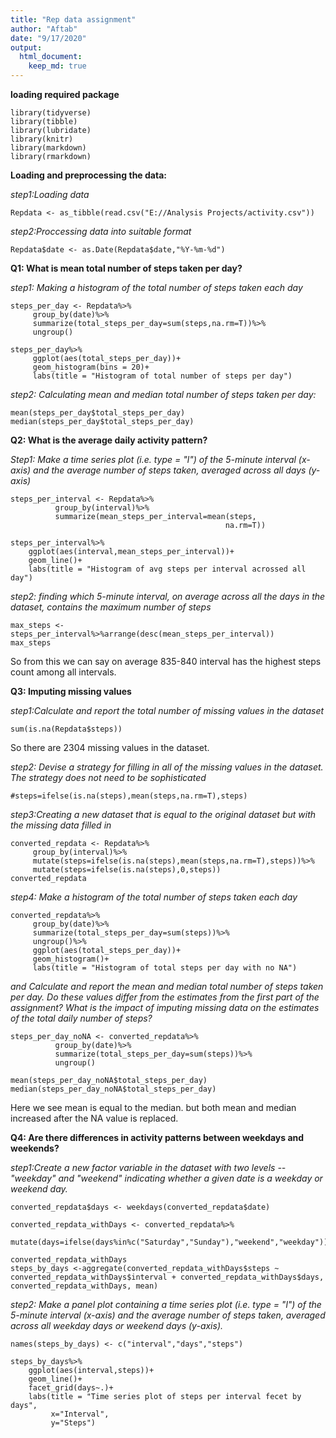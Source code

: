 ```yaml
---
title: "Rep data assignment"
author: "Aftab"
date: "9/17/2020"
output:
  html_document:
    keep_md: true
---
```

**loading required package**
```{r,results='hide'}
library(tidyverse)
library(tibble)
library(lubridate)
library(knitr)
library(markdown)
library(rmarkdown)
```

**Loading and preprocessing the data:**

*step1:Loading data*
```{r repData}
Repdata <- as_tibble(read.csv("E://Analysis Projects/activity.csv"))
```

*step2:Proccessing data into suitable format*
```{r}
Repdata$date <- as.Date(Repdata$date,"%Y-%m-%d")
```

**Q1: What is mean total number of steps taken per day?** 

*step1: Making a histogram of the total number of steps taken each day*
```{r,results='hide'}
steps_per_day <- Repdata%>%
     group_by(date)%>%
     summarize(total_steps_per_day=sum(steps,na.rm=T))%>%
     ungroup()
```

```{r}
steps_per_day%>%
     ggplot(aes(total_steps_per_day))+
     geom_histogram(bins = 20)+
     labs(title = "Histogram of total number of steps per day")

```

*step2: Calculating mean and median total number of steps taken per day:*
```{r}
mean(steps_per_day$total_steps_per_day)
median(steps_per_day$total_steps_per_day)
```

**Q2: What is the average daily activity pattern?**  

*Step1: Make a time series plot (i.e. type = "l") of the 5-minute interval (x-axis) and the average number of steps taken, averaged across all days (y-axis)*
```{r,results='hide'}
steps_per_interval <- Repdata%>%
          group_by(interval)%>%
          summarize(mean_steps_per_interval=mean(steps,
                                                na.rm=T))
```
```{r}
steps_per_interval%>%
    ggplot(aes(interval,mean_steps_per_interval))+
    geom_line()+
    labs(title = "Histogram of avg steps per interval acrossed all day")

```

*step2: finding which 5-minute interval, on average across all the days in the dataset, contains the maximum number of steps*
```{r}
max_steps <- steps_per_interval%>%arrange(desc(mean_steps_per_interval))
max_steps
```

So from this we can say on average 835-840 interval has the highest steps count among all intervals.

**Q3: Imputing missing values**

*step1:Calculate and report the total number of missing values in the dataset*
```{r}
sum(is.na(Repdata$steps))
```
So there are 2304 missing values in the dataset.

*step2: Devise a strategy for filling in all of the missing values in the dataset. The strategy does not need to be sophisticated*
```{r,results='hide'}
#steps=ifelse(is.na(steps),mean(steps,na.rm=T),steps)

```

*step3:Creating a new dataset that is equal to the original dataset but with the missing data filled in*
```{r}
converted_repdata <- Repdata%>%
     group_by(interval)%>%
     mutate(steps=ifelse(is.na(steps),mean(steps,na.rm=T),steps))%>%
     mutate(steps=ifelse(is.na(steps),0,steps))
converted_repdata
```

*step4: Make a histogram of the total number of steps taken each day*
```{r}
converted_repdata%>%
     group_by(date)%>%
     summarize(total_steps_per_day=sum(steps))%>%
     ungroup()%>%
     ggplot(aes(total_steps_per_day))+
     geom_histogram()+
     labs(title = "Histogram of total steps per day with no NA")
```

*and Calculate and report the mean and median total number of steps taken per day. Do these values differ from the estimates from the first part of the assignment? What is the impact of imputing missing data on the estimates of the total daily number of steps?*
```{r}
steps_per_day_noNA <- converted_repdata%>%
          group_by(date)%>%
          summarize(total_steps_per_day=sum(steps))%>%
          ungroup()
```

```{r}
mean(steps_per_day_noNA$total_steps_per_day)
median(steps_per_day_noNA$total_steps_per_day)
```
Here we see mean is equal to the median. but both mean and median increased after the NA value is replaced.

**Q4: Are there differences in activity patterns between weekdays and weekends?**

*step1:Create a new factor variable in the dataset with two levels -- "weekday" and "weekend" indicating whether a given date is a weekday or weekend day.*
```{r}
converted_repdata$days <- weekdays(converted_repdata$date)

converted_repdata_withDays <- converted_repdata%>%
        mutate(days=ifelse(days%in%c("Saturday","Sunday"),"weekend","weekday"))

converted_repdata_withDays
steps_by_days <-aggregate(converted_repdata_withDays$steps ~ converted_repdata_withDays$interval + converted_repdata_withDays$days, converted_repdata_withDays, mean)

```

*step2: Make a panel plot containing a time series plot (i.e. type = "l") of the 5-minute interval (x-axis) and the average number of steps taken, averaged across all weekday days or weekend days (y-axis).*

```{r}
names(steps_by_days) <- c("interval","days","steps")

steps_by_days%>%
    ggplot(aes(interval,steps))+
    geom_line()+
    facet_grid(days~.)+
    labs(title = "Time series plot of steps per interval fecet by days",
         x="Interval",
         y="Steps")

```

